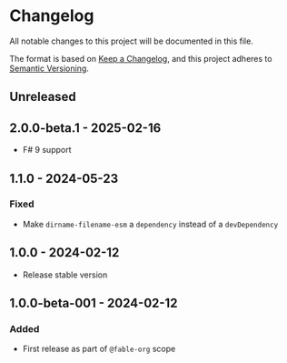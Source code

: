 # Changelog

All notable changes to this project will be documented in this file.

The format is based on [Keep a Changelog](https://keepachangelog.com/en/1.0.0/),
and this project adheres to [Semantic Versioning](https://semver.org/spec/v2.0.0.html).

## Unreleased

## 2.0.0-beta.1 - 2025-02-16

* F# 9 support

## 1.1.0 - 2024-05-23

### Fixed

* Make `dirname-filename-esm` a `dependency` instead of a `devDependency`

## 1.0.0 - 2024-02-12

* Release stable version

## 1.0.0-beta-001 - 2024-02-12

### Added

* First release as part of `@fable-org` scope
